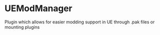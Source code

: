 # UEModManager
 Plugin which allows for easier modding support in UE through .pak files or mounting plugins
